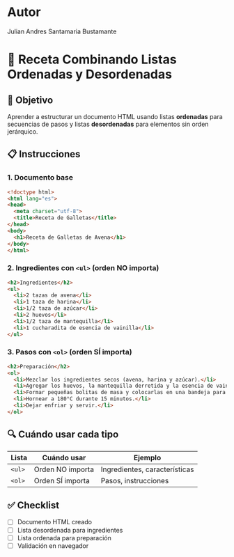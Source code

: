 # Autor
Julian Andres Santamaria Bustamante 

# 🍪 Receta Combinando Listas Ordenadas y Desordenadas
## 🎯 Objetivo
Aprender a estructurar un documento HTML usando listas **ordenadas** para secuencias de pasos y listas **desordenadas** para elementos sin orden jerárquico.

## 📋 Instrucciones

### 1. Documento base
```html
<!doctype html>
<html lang="es">
<head>
  <meta charset="utf-8">
  <title>Receta de Galletas</title>
</head>
<body>
  <h1>Receta de Galletas de Avena</h1>
</body>
</html>
```

### 2. Ingredientes con `<ul>` (orden NO importa)
```html
<h2>Ingredientes</h2>
<ul>
  <li>2 tazas de avena</li>
  <li>1 taza de harina</li>
  <li>1/2 taza de azúcar</li>
  <li>2 huevos</li>
  <li>1/2 taza de mantequilla</li>
  <li>1 cucharadita de esencia de vainilla</li>
</ul>
```

### 3. Pasos con `<ol>` (orden SÍ importa)
```html
<h2>Preparación</h2>
<ol>
  <li>Mezclar los ingredientes secos (avena, harina y azúcar).</li>
  <li>Agregar los huevos, la mantequilla derretida y la esencia de vainilla.</li>
  <li>Formar pequeñas bolitas de masa y colocarlas en una bandeja para hornear.</li>
  <li>Hornear a 180°C durante 15 minutos.</li>
  <li>Dejar enfriar y servir.</li>
</ol>
```

## 🔍 Cuándo usar cada tipo

| Lista | Cuándo usar | Ejemplo |
|-------|-------------|---------|
| `<ul>` | Orden NO importa | Ingredientes, características |
| `<ol>` | Orden SÍ importa | Pasos, instrucciones |

## ✅ Checklist
- [ ] Documento HTML creado
- [ ] Lista desordenada para ingredientes
- [ ] Lista ordenada para preparación
- [ ] Validación en navegador